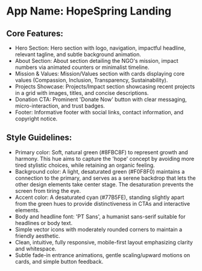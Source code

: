 # **App Name**: HopeSpring Landing

## Core Features:

- Hero Section: Hero section with logo, navigation, impactful headline, relevant tagline, and subtle background animation.
- About Section: About section detailing the NGO's mission, impact numbers via animated counters or minimalist timeline.
- Mission & Values: Mission/Values section with cards displaying core values (Compassion, Inclusion, Transparency, Sustainability).
- Projects Showcase: Projects/Impact section showcasing recent projects in a grid with images, titles, and concise descriptions.
- Donation CTA: Prominent 'Donate Now' button with clear messaging, micro-interaction, and trust badges.
- Footer: Informative footer with social links, contact information, and copyright notice.

## Style Guidelines:

- Primary color: Soft, natural green (#8FBC8F) to represent growth and harmony.  This hue aims to capture the 'hope' concept by avoiding more tired stylistic choices, while retaining an organic feeling.
- Background color:  A light, desaturated green (#F0F8F0) maintains a connection to the primary, and serves as a serene backdrop that lets the other design elements take center stage.  The desaturation prevents the screen from tiring the eye.
- Accent color: A desaturated cyan (#77B5FE), standing slightly apart from the green hues to provide distinctiveness in CTAs and interactive elements.
- Body and headline font: 'PT Sans', a humanist sans-serif suitable for headlines or body text.
- Simple vector icons with moderately rounded corners to maintain a friendly aesthetic.
- Clean, intuitive, fully responsive, mobile-first layout emphasizing clarity and whitespace.
- Subtle fade-in entrance animations, gentle scaling/upward motions on cards, and simple button feedback.